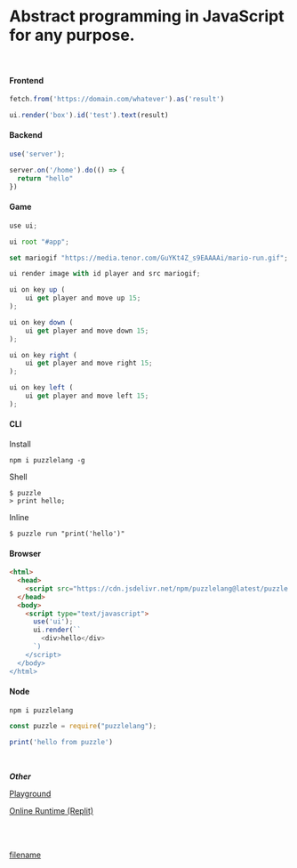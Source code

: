 <div class="cover-main"><!-- _coverpage.md -->
<h1 class="header" style="padding: 0px !important;margin-left:0px;"><span class="highlight-primary">Abstract</span> programming in JavaScript for any purpose.</h1>


<br>

<!--

***New articles***

<div id="articles"></div>

-->


<!-- tabs:start -->

#### **Frontend**

```javascript
fetch.from('https://domain.com/whatever').as('result')

ui.render('box').id('test').text(result)
```

#### **Backend**

```javascript
use('server');

server.on('/home').do(() => {
  return "hello"
})
```

#### **Game**

```javascript
use ui;

ui root "#app";

set mariogif "https://media.tenor.com/GuYKt4Z_s9EAAAAi/mario-run.gif";

ui render image with id player and src mariogif;

ui on key up (
    ui get player and move up 15;
);

ui on key down (
    ui get player and move down 15;
);

ui on key right (
    ui get player and move right 15;
);

ui on key left (
    ui get player and move left 15;
);
```

#### **CLI**

Install
```shell
npm i puzzlelang -g
```

Shell
```shell
$ puzzle
> print hello;
```

Inline
```shell
$ puzzle run "print('hello')"
```


#### **Browser**

```html
<html>
  <head>
    <script src="https://cdn.jsdelivr.net/npm/puzzlelang@latest/puzzle.browser.js"></script>
  </head>
  <body>
    <script type="text/javascript">
      use('ui');
      ui.render(``
        <div>hello</div>
      `)
    </script>
  </body>
</html>
```

#### **Node**

```shell
npm i puzzlelang
```

```javascript
const puzzle = require("puzzlelang");

print('hello from puzzle')
```

<br>

***Other***

[Playground](https://playcode.io/puzzlelang) 

[Online Runtime (Replit)](https://replit.com/@puzzlelang)

<!-- tabs:end -->

<br>
<br>

[filename](https://raw.githubusercontent.com/puzzlelang/puzzle/refs/heads/master/README.md ':include')
